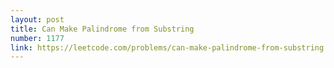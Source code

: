 ```yaml
---
layout: post
title: Can Make Palindrome from Substring
number: 1177
link: https://leetcode.com/problems/can-make-palindrome-from-substring
---
```

